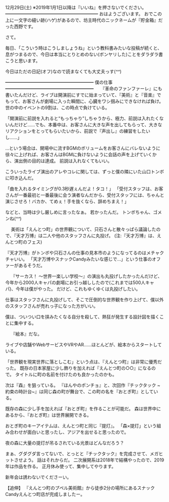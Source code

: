 12月29日(土) ※2019年1月1日以降は『いいね』を押さないでください。
━━━━━━━━━━━━━━━━━━━━━
おはようございます。
おでこの上に一文字の縫い跡(ハゲ)があるので、坊主時代のニックネームが『貯金箱』だった西野です。

さて。

毎日、「こういう時はこうしましょうね」という教科書みたいな投稿が続くと、息がつまるので、今日は本当にとりとめのない(ボンヤリした)ことをダラダラ書こうと思います。

今日はただの日記(オフ)なので読まなくても大丈夫っす(*^^*)

━━━━━━━━━━━━━━━━━━━━
僕の仕事
━━━━━━━━━━━━━━━━━━━━
　
『革命のファンファーレ』にも書いたんだけど、ライブは開演前にすでに始まっていて、『美術』と『音楽』でもって、お客さんが劇場に入った瞬間に、心臓をワシ掴みにできなければ負け。
世の中のイベントの9割は、この時点で負けている。

「開演前に前説を入れると“もっちゃり”しちゃうから、極力、前説は入れたくないんだけど……でも、本番中は、お客さんに大きな声を出してもらって、大きなリアクションをとってもらいたいから、前説で『声出し』の練習をしたいし……」

…という場合は、開場中に流すBGMのボリュームをお客さんにバレないように徐々に上げれば、お客さんはBGMに負けないように会話の声を上げていくから、演出側の目的は達成。
前説は入れなくてもいい。

こういったライブ演出のアレやコレに関しては、ずっと僕の隣にいた山口トンボに叩き込んだ。

「曲を入れるタイミングが0.3秒遅ぇんだよ！タコ！」
「受付スタッフは、お客さんが一番最初と一番最後に会う演者なんだから、受付スタッフには、ちゃんと演じさせろ！バカか、てめぇ！手を抜くなら、辞めちまえ！」

などと、当時は少し厳しめに言ったなぁ。
若かったんだ。
トンボちゃん、ゴメンね(*^^*)

　
美術は「えんとつ町」の世界観について、只石さんと散々っぱら議論したので、『天才万博』は二人や他のスタッフさんに丸投げ。
(注:『天才万博』は、えんとつ町のフェス)

『天才万博』がトンボや只石さんの仕事の見本市のようになってるのはメチャクチャいい。
「天才万博やスナックCandyみたいな感じで…」という仕事のオファーがあるそうだ。

　
『サーカス！ ～世界一楽しい学校～』の演出も丸投げしたかったんだけど、今年から2000人キャパの劇場にお引っ越ししたので(これまでは500人キャパ)、今年は僕がやった。
だけど、これもゆくゆくは丸投げしたい。

仕事はスタッフさんに丸投げして、そこで圧倒的な世界観を作り上げて、僕以外のスタッフさんが売れっ子になった方がいい。

僕は、ついつい口を挟みたくなる自分を殺して、熱狂が発生する設計図を描くことに集中する。

　
『絵本』だな。

ライブや店舗やWebサービスやVRやAR……ほとんどが、絵本からスタートしている。

「世界観を現実世界に落としこむ」という点は、『えんとつ町』は非常に優秀だった。
既存の日本家屋に少し飾りを加えれば『えんとつ町の○○』になるので。
タイトルに町の名前を付けたのも良かったのかも。

次は『森』を狙っている。
『ほんやのポンチョ』と、次回作『チックタック ~約束の時計台~』は同じ森の町が舞台で、この町の名を『おとぎ町』としている。

既存の森に少し手を加えれば『おとぎ町』を作ることが可能だ。
森は世界中にあるから、『おとぎ町』は世界展開できる。

おとぎ町のキーアイテムは、えんとつ町と同じ『提灯』。
「森×提灯」という組み合わせが面白いと思ったし、アジアを出せると思ったので。

夜の森に大量の提灯が吊るされている光景はどんなだろう？

まぁ、グダグダ言ってないで、とっとと『チックタック』を完成させて、メガヒットさせよう。
話はそれからだ。
二次展開系は2018年で結構やったので、2019年は作品を作る。
正月休み使って、集中してやります。

新年会は誘わないでくださーい。

【追伸】
『えんとつ町のプペル美術館』から徒歩2分の場所にあるスナックCandyえんとつ町店が完成しましたー。
